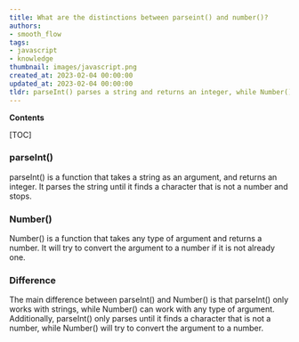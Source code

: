 ```yaml
---
title: What are the distinctions between parseint() and number()?
authors:
- smooth_flow
tags:
- javascript
- knowledge
thumbnail: images/javascript.png
created_at: 2023-02-04 00:00:00
updated_at: 2023-02-04 00:00:00
tldr: parseInt() parses a string and returns an integer, while Number() converts a value to a number.
---
```


**Contents**

[TOC]

### parseInt() 
parseInt() is a function that takes a string as an argument, and returns an integer. It parses the string until it finds a character that is not a number and stops.

### Number()
Number() is a function that takes any type of argument and returns a number. It will try to convert the argument to a number if it is not already one.

### Difference
The main difference between parseInt() and Number() is that parseInt() only works with strings, while Number() can work with any type of argument. Additionally, parseInt() only parses until it finds a character that is not a number, while Number() will try to convert the argument to a number.
